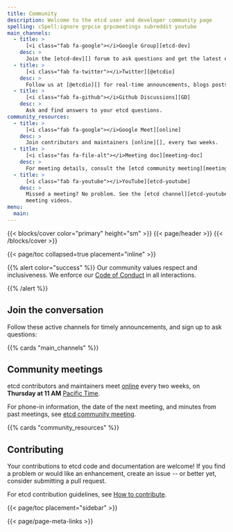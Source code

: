 ```yaml
---
title: Community
description: Welcome to the etcd user and developer community page
spelling: cSpell:ignore grpcio grpcmeetings subreddit youtube
main_channels:
  - title: >
      [<i class="fab fa-google"></i>Google Group][etcd-dev]
    desc: >
      Join the [etcd-dev][] forum to ask questions and get the latest etcd news.
  - title: >
      [<i class="fab fa-twitter"></i>Twitter][@etcdio]
    desc: >
      Follow us at [@etcdio][] for real-time announcements, blogs posts, and more.
  - title: >
      [<i class="fab fa-github"></i>Github Discussions][GD]
    desc: >
      Ask and find answers to your etcd questions.
community_resources:
  - title: >
      [<i class="fab fa-google"></i>Google Meet][online]
    desc: >
      Join contributors and maintainers [online][], every two weeks.
  - title: >
      [<i class="fas fa-file-alt"></i>Meeting doc][meeting-doc]
    desc: >
      For meeting details, consult the [etcd community meeting][meeting-doc] document.
  - title: >
      [<i class="fab fa-youtube"></i>YouTube][etcd-youtube]
    desc: >
      Missed a meeting? No problem. See the [etcd channel][etcd-youtube] for
      meeting videos.
menu:
  main:
---
```


{{< blocks/cover color="primary" height="sm" >}}
{{< page/header >}}
{{< /blocks/cover >}}

<div class="container l-container--padded">

<div class="row">
{{< page/toc collapsed=true placement="inline" >}}
</div>

<div class="row">
<div class="col-12 col-lg-8">

{{% alert color="success" %}}
  <i class='fas fa-users mr-1'></i> Our community values respect and
  inclusiveness. We enforce our [Code of Conduct][] in all interactions.

  [Code of Conduct]: https://github.com/cncf/foundation/blob/master/code-of-conduct.md
{{% /alert %}}

## Join the conversation

Follow these active channels for timely announcements, and sign up to ask
questions:

{{% cards "main_channels" %}}

## Community meetings

etcd contributors and maintainers meet [online][] every two weeks, on **Thursday
at 11 AM** [Pacific Time][].

For phone-in information, the date of the next meeting, and minutes from past
meetings, see [etcd community meeting][meeting-doc].

{{% cards "community_resources" %}}

## Contributing

Your contributions to etcd code and documentation are welcome! If you find a
problem or would like an enhancement, create an issue -- or better yet, consider
submitting a pull request.

For etcd contribution guidelines, see [How to contribute][].

</div>

{{< page/toc placement="sidebar" >}}

</div>

{{< page/page-meta-links >}}

</div>

[@etcdio]: https://twitter.com/etcdio
[etcd-dev]: https://groups.google.com/g/etcd-dev
[etcd-youtube]: https://www.youtube.com/channel/UC7tUWR24I5AR9NMsG-NYBlg
[How to contribute]: https://github.com/etcd-io/etcd/blob/main/CONTRIBUTING.md
[meeting-doc]: https://docs.google.com/document/d/16XEGyPBisZvmmoIHSZzv__LoyOeluC5a4x353CX0SIM
[online]: https://zoom.us/my/cncfetcdproject
[Pacific Time]: https://www.timeanddate.com/time/zones/pt
[GD]: https://github.com/etcd-io/etcd/discussions
